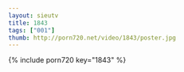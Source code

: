 ```yaml
--- 
layout: sieutv
title: 1843
tags: ["001"]
thumb: http://porn720.net/video/1843/poster.jpg
---
```

{% include porn720 key="1843" %} 
